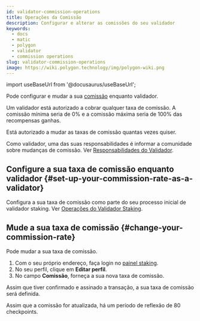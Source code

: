 ```yaml
---
id: validator-commission-operations
title: Operações da Comissão
description: Configurar e alterar as comissões do seu validador
keywords:
  - docs
  - matic
  - polygon
  - validator
  - commission operations
slug: validator-commission-operations
image: https://wiki.polygon.technology/img/polygon-wiki.png
---
```

import useBaseUrl from '@docusaurus/useBaseUrl';

Pode configurar e mudar a sua [comissão](/docs/maintain/glossary.md#commission) enquanto validador.

Um validador está autorizado a cobrar qualquer taxa de comissão. A comissão mínima seria de 0% e a comissão máxima seria de 100% das recompensas ganhas.

Está autorizado a mudar as taxas de comissão quantas vezes quiser.

Como validador, uma das suas responsabilidades é informar a comunidade sobre mudanças de comissão. Ver [Responsabilidades do Validador](/docs/maintain/validator/responsibilities).

## Configure a sua taxa de comissão enquanto validador {#set-up-your-commission-rate-as-a-validator}

Configura a sua taxa de comissão como parte do seu processo inicial de validador staking. Ver [Operações do Validador Staking](validator-staking-operations.md).

## Mude a sua taxa de comissão {#change-your-commission-rate}

Pode mudar a sua taxa de comissão.

1. Com o seu próprio endereço, faça login no [painel staking](https://staking.polygon.technology/).
1. No seu perfil, clique em **Editar perfil**.
1. No campo **Comissão**, forneça a sua nova taxa de comissão.

Assim que tiver confirmado e assinado a transação, a sua taxa de comissão será definida.

Assim que a comissão for atualizada, há um período de reflexão de 80 checkpoints.
